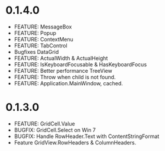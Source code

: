 # 0.1.4.0
* FEATURE: MessageBox
* FEATURE: Popup
* FEATURE: ContextMenu
* FEATURE: TabControl
* Bugfixes DataGrid
* FEATURE: ActualWidth & ActualHeight
* FEATURE: IsKeyboardFocusable & HasKeyboardFocus
* FEATURE: Better performance TreeView
* FEATURE: Throw when child is not found.
* FEATURE: Application.MainWindow, cached.

# 0.1.3.0
* FEATURE: GridCell.Value
* BUGFIX: GridCell.Select on Win 7
* BUGFIX: Handle RowHeader.Text with ContentStringFormat
* Feature GridView.RowHeaders & ColumnHeaders.